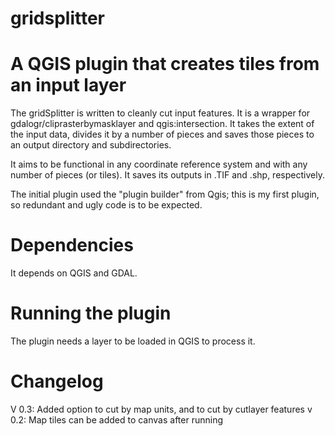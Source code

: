# gridsplitter
A QGIS plugin that creates tiles from an input layer
=================

The gridSplitter is written to cleanly cut input features. It is a wrapper for gdalogr/cliprasterbymasklayer
and qgis:intersection. It takes the extent of the input data, divides it by a number of pieces and saves 
those pieces to an output directory and subdirectories. 

It aims to be functional in any coordinate reference 
system and with any number of pieces (or tiles). It saves its outputs in .TIF and .shp, respectively.

The initial plugin used the "plugin builder" from Qgis; this is my first plugin, so redundant and ugly code is to be expected.

Dependencies
=================
It depends on QGIS and GDAL.

Running the plugin
=================
The plugin needs a layer to be loaded in QGIS to process it. 


Changelog
=================
V 0.3: Added option to cut by map units, and to cut by cutlayer features
v 0.2: Map tiles can be added to canvas after running

